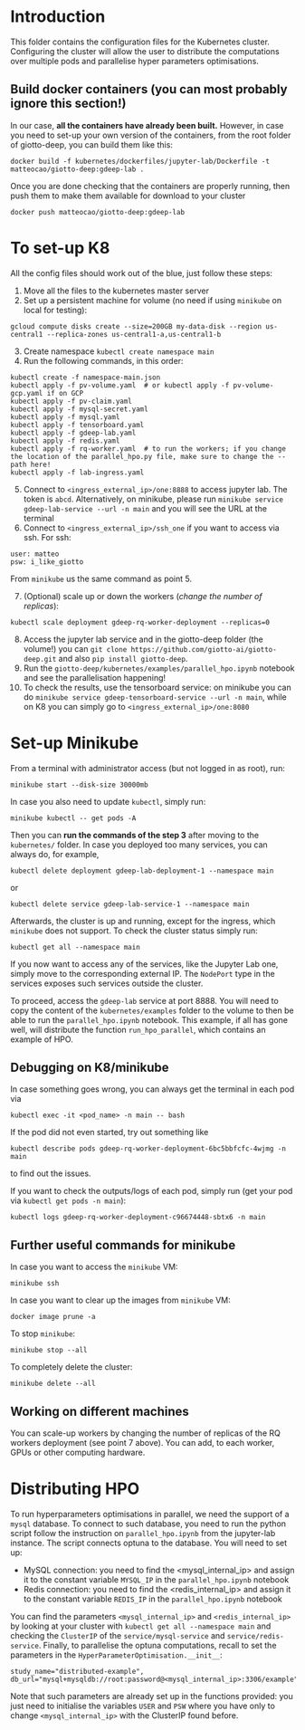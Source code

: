 # Introduction

This folder contains the configuration files for the Kubernetes cluster. Configuring the cluster will allow the user to distribute the computations over multiple pods and parallelise hyper parameters optimisations.

## Build docker containers (you can most probably ignore this section!)

In our case, **all the containers have already been built.** However, in case you need to set-up your own version of the containers, from the root folder of giotto-deep, you can build them like this:

```
docker build -f kubernetes/dockerfiles/jupyter-lab/Dockerfile -t matteocao/giotto-deep:gdeep-lab .
```
Once you are done checking that the containers are properly running, then push them to make them available for download to your cluster

```
docker push matteocao/giotto-deep:gdeep-lab
```

# To set-up K8

All the config files should work out of the blue, just follow these steps:
 1. Move all the files to the kubernetes master server
 2. Set up a persistent machine for volume (no need if using `minikube` on local for testing):
 
```
gcloud compute disks create --size=200GB my-data-disk --region us-central1 --replica-zones us-central1-a,us-central1-b
```

 3. Create namespace `kubectl create namespace main`
 4. Run the following commands, in this order:
 
```
kubectl create -f namespace-main.json
kubectl apply -f pv-volume.yaml  # or kubectl apply -f pv-volume-gcp.yaml if on GCP
kubectl apply -f pv-claim.yaml
kubectl apply -f mysql-secret.yaml
kubectl apply -f mysql.yaml
kubectl apply -f tensorboard.yaml
kubectl apply -f gdeep-lab.yaml
kubectl apply -f redis.yaml
kubectl apply -f rq-worker.yaml  # to run the workers; if you change the location of the parallel_hpo.py file, make sure to change the --path here!
kubectl apply -f lab-ingress.yaml 
```
 
 5. Connect to  `<ingress_external_ip>/one:8888` to access jupyter lab. The token is `abcd`. Alternatively, on minikube, please run `minikube service gdeep-lab-service --url -n main` and you will see the URL at the terminal
 6. Connect to `<ingress_external_ip>/ssh_one` if you want to access via ssh. For ssh:
 
```
user: matteo
psw: i_like_giotto
```
From `minikube` us the same command as point 5.

 7.  (Optional) scale up or down the workers (*change the number of replicas*):
```
kubectl scale deployment gdeep-rq-worker-deployment --replicas=0
```

 8. Access the jupyter lab service and in the giotto-deep folder (the volume!) you can `git clone https://github.com/giotto-ai/giotto-deep.git` and also `pip install giotto-deep`.
 9. Run the `giotto-deep/kubernetes/examples/parallel_hpo.ipynb` notebook and see the parallelisation happening! 
 10. To check the results, use the tensorboard service: on minikube you can do `minikube service gdeep-tensorboard-service --url -n main`, while on K8 you can simply go to `<ingress_external_ip>/one:8080`

# Set-up Minikube

From a terminal with administrator access (but not logged in as root), run:

```
minikube start --disk-size 30000mb
```
In case you also need to update `kubectl`, simply run:

```
minikube kubectl -- get pods -A
```

Then you can **run the commands of the step 3** after moving to the `kubernetes/` folder. In case you deployed too many services, you can always do, for example,
```
kubectl delete deployment gdeep-lab-deployment-1 --namespace main
```
or

```
kubectl delete service gdeep-lab-service-1 --namespace main
```

Afterwards, the cluster is up and running, except for the ingress, which `minikube` does not support. 
To check the cluster status simply run:

```
kubectl get all --namespace main
```

If you now want to access any of the services, like the Jupyter Lab one, simply move to the corresponding external IP. The `NodePort` type in the services exposes such services outside the cluster.

To proceed, access the `gdeep-lab` service at port 8888. You will need to copy the content of the `kubernetes/examples` folder to the volume to then be able to run the `parallel_hpo.ipynb` notebook. This example, if all has gone well, will distribute the function `run_hpo_parallel`, which contains an example of HPO.

## Debugging on K8/minikube

In case something goes wrong, you can always get the terminal in each pod via
```
kubectl exec -it <pod_name> -n main -- bash
```

If the pod did not even started, try out something like

```
kubectl describe pods gdeep-rq-worker-deployment-6bc5bbfcfc-4wjmg -n main
```
to find out the issues.

If you want to check the outputs/logs of each pod, simply run (get your pod via `kubectl get pods -n main`):
```
kubectl logs gdeep-rq-worker-deployment-c96674448-sbtx6 -n main
```

## Further useful commands for minikube

In case you want to access the `minikube` VM:

```
minikube ssh
```
In case you want to clear up the images from `minikube` VM:
```
docker image prune -a
```

To stop `minikube`:

```
minikube stop --all
```

To completely delete the cluster:
```
minikube delete --all
```

## Working on different machines
 
You can scale-up workers by changing the number of replicas of the RQ workers deployment (see point 7 above). You can add, to each worker, GPUs or other computing hardware.
 
# Distributing HPO

To run hyperparameters optimisations in parallel, we need the support of a `mysql` database. To connect to such database, you need to run the python script follow the instruction on `parallel_hpo.ipynb` from the jupyter-lab instance. The script connects optuna to the database. You will need to set up:
 - MySQL connection: you need to find the <mysql_internal_ip> and assign it to the constant variable `MYSQL_IP` in the `parallel_hpo.ipynb` notebook
 - Redis connection:  you need to find the <redis_internal_ip> and assign it to the constant variable `REDIS_IP` in the `parallel_hpo.ipynb` notebook

You can find the parameters `<mysql_internal_ip>` and `<redis_internal_ip>` by looking at your cluster with `kubectl get all --namespace main` and checking the `ClusterIP` of the `service/mysql-service` and `service/redis-service`.
Finally, to parallelise the optuna computations, recall to set the parameters in the `HyperParameterOptimisation.__init__`:
 ```
study_name="distributed-example", 
db_url="mysql+mysqldb://root:password@<mysql_internal_ip>:3306/example",
 ```
 
Note that such parameters are already set up in the functions provided: you just need to initialise the variables `USER` and `PSW`
where you have only to change `<mysql_internal_ip>` with the ClusterIP found before.
